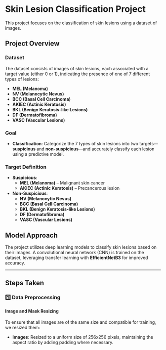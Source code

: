 # Skin Lesion Classification Project

This project focuses on the classification of skin lesions using a dataset of images.

## Project Overview

### Dataset
The dataset consists of images of skin lesions, each associated with a target value (either 0 or 1), indicating the presence of one of 7 different types of lesions:

- **MEL (Melanoma)**
- **NV (Melanocytic Nevus)**
- **BCC (Basal Cell Carcinoma)**
- **AKIEC (Actinic Keratosis)**
- **BKL (Benign Keratosis-like Lesions)**
- **DF (Dermatofibroma)**
- **VASC (Vascular Lesions)**

### Goal
- **Classification**: Categorize the 7 types of skin lesions into two targets—**suspicious** and **non-suspicious**—and accurately classify each lesion using a predictive model.

### Target Definition
- **Suspicious**:  
  - **MEL (Melanoma)** – Malignant skin cancer  
  - **AKIEC (Actinic Keratosis)** – Precancerous lesion  
- **Non-Suspicious**:  
  - **NV (Melanocytic Nevus)**  
  - **BCC (Basal Cell Carcinoma)**  
  - **BKL (Benign Keratosis-like Lesions)**  
  - **DF (Dermatofibroma)**  
  - **VASC (Vascular Lesions)**  

## Model Approach
The project utilizes deep learning models to classify skin lesions based on their images. A convolutional neural network (CNN) is trained on the dataset, leveraging transfer learning with **EfficientNetB3** for improved accuracy.

---

## Steps Taken

### 1️⃣ Data Preprocessing

#### Image and Mask Resizing
To ensure that all images are of the same size and compatible for training, we resized them:
- **Images**: Resized to a uniform size of 256x256 pixels, maintaining the aspect ratio by adding padding where necessary.

